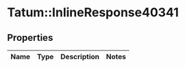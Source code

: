 # Tatum::InlineResponse40341

## Properties
Name | Type | Description | Notes
------------ | ------------- | ------------- | -------------

